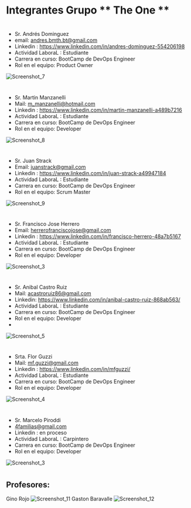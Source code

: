 
# Integrantes Grupo ** The One **
#
#


* Sr. Andrés Dominguez   
* email: andres.bmth.bt@gmail.com
* Linkedin : https://www.linkedin.com/in/andres-dominguez-554206198
* Actividad LaboraL : Estudiante  
* Carrera en curso: BootCamp de DevOps Engineer 
* Rol en el equipo: Product Owner

![Screenshot_7](https://user-images.githubusercontent.com/108201954/175798249-af94b896-acbe-45bd-bf4b-c78b33405ccc.png)


#

* Sr. Martin Manzanelli 
* Mail: m_manzanelli@hotmail.com 
* Linkedin : https://www.linkedin.com/in/martin-manzanelli-a489b7216
* Actividad LaboraL : Estudiante  
* Carrera en curso: BootCamp de DevOps Engineer
* Rol en el equipo: Developer

![Screenshot_8](https://user-images.githubusercontent.com/108201954/175798254-3f80d3af-cbbd-4cfc-865a-06e1cf185f37.png)


#

* Sr. Juan Strack
* Email: juanstrack@gmail.com
* Linkedin : https://www.linkedin.com/in/juan-strack-a49947184
* Actividad LaboraL : Estudiante  
* Carrera en curso: BootCamp de DevOps Engineer
* Rol en el equipo: Scrum Master

![Screenshot_9](https://user-images.githubusercontent.com/108201954/175798303-383effa1-7951-4f3f-bf75-15ae1db18f86.png)



#

* Sr.  Francisco Jose Herrero
* Email: herrerofranciscojose@gmail.com
* Linkedin : https://www.linkedin.com/in/francisco-herrero-48a7b5167
* Actividad LaboraL : Estudiante  
* Carrera en curso: BootCamp de DevOps Engineer
* Rol en el equipo: Developer

![Screenshot_3](https://user-images.githubusercontent.com/108201954/175798596-0652fefb-3597-4816-a58e-4888a523aa74.png)



#
	
* Sr.  Anibal Castro Ruiz 
* Mail: acastroruiz86@gmail.com
* Linkedin: https://www.linkedin.com/in/anibal-castro-ruiz-868ab563/
* Actividad LaboraL : Estudiante  
* Carrera en curso: BootCamp de DevOps Engineer
* Rol en el equipo: Developer
* 
![Screenshot_5](https://user-images.githubusercontent.com/108201954/175798275-dbb455d9-d9c5-41b7-8d04-b630dbc01002.png)

#


* Srta.  Flor  Guzzi
* Mail: mf.guzzi@gmail.com
* Linkedin : https://www.linkedin.com/in/mfguzzi/
* Actividad LaboraL : Estudiante  
* Carrera en curso: BootCamp de DevOps Engineer
* Rol en el equipo: Developer

![Screenshot_4](https://user-images.githubusercontent.com/108201954/175798265-22c727a0-1d23-4cbc-9053-3d2f24bda5f6.png)


#

* Sr. Marcelo Piroddi
* 4familias@gmail.com
* Linkedin : en proceso
* Actividad LaboraL : Carpintero  
* Carrera en curso: BootCamp de DevOps Engineer
* Rol en el equipo: Developer

![Screenshot_3](https://user-images.githubusercontent.com/108201954/175798268-05411806-e423-4f27-868a-dc01963fb123.png)


#
#
#
#
#


## Profesores:

Gino Rojo  ![Screenshot_11](https://user-images.githubusercontent.com/108201954/175798377-7f8b0fc7-4548-4be8-a711-cc19ef7e7cbe.png)  Gaston Baravalle  ![Screenshot_12](https://user-images.githubusercontent.com/108201954/175798420-ec449fb8-9407-437c-a984-6ce9d9782df7.png)



